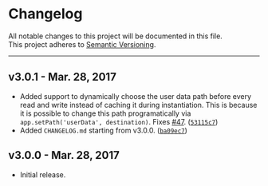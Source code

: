 Changelog		
=========		
All notable changes to this project will be documented in this file.		
This project adheres to [Semantic Versioning](http://semver.org/).		

***		

v3.0.1 - Mar. 28, 2017
----------------------		
* Added support to dynamically choose the user data path before every read and write instead of caching it during instantiation. This is because it is possible to change this path programatically via `app.setPath('userData', destination)`. Fixes [#47](https://github.com/nathanbuchar/electron-settings/issues/47). ([`53115c7`](https://github.com/nathanbuchar/electron-settings/commit/53115c797e2caa882f79d52a00b597a9666bf8e2))
* Added `CHANGELOG.md` starting from v3.0.0. ([`ba09ec7`](https://github.com/nathanbuchar/electron-settings/commit/ba09ec74a8a237f8c2840d5dc6ccc8aa5205458a))

v3.0.0 - Mar. 28, 2017
----------------------		
* Initial release.
